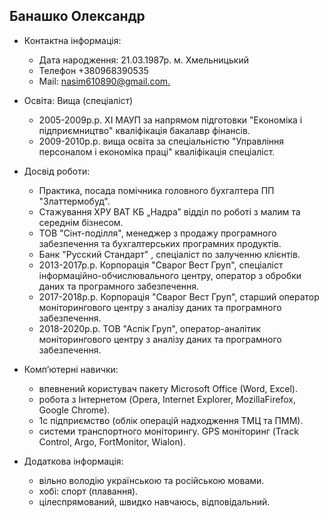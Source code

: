 Банашко Олександр
-----------------
* Контактна інформація:
    * Дата народження: 21.03.1987р. м. Хмельницький
    * Телефон +380968390535
    * Mail: [nasim610890@gmail.com.](nasim610890@gmail.com.)

* Освіта: Вища (спеціаліст)
    * 2005-2009р.р. ХІ МАУП за напрямом підготовки "Економіка і підприємництво" кваліфікація бакалавр фінансів.
    * 2009-2010р.р. вища освіта за спеціальністю "Управління персоналом і економіка праці" кваліфікація спеціаліст.

* Досвід роботи:
    * Практика, посада помічника головного бухгалтера ПП "Златтермобуд".
    * Стажування ХРУ ВАТ КБ „Надра” відділ по роботі з малим та середнім бізнесом.
    * ТОВ "Сінт-поділля", менеджер з продажу програмного забезпечення та бухгалтерських програмних продуктів.
    * Банк "Русский Стандарт" , спеціаліст по залученню клієнтів.
    * 2013-2017р.р. Корпорація "Сварог Вест Груп", спеціаліст інформаційно-обчислювального центру, оператор з обробки даних та програмного забезпечення.
    * 2017-2018р.р. Корпорація "Сварог Вест Груп", старший оператор моніторингового центру з аналізу даних та програмного забезпечення.
    * 2018-2020р.р. ТОВ "Аспік Груп", оператор-аналітик моніторингового центру з аналізу даних та програмного забезпечення.

* Комп’ютерні навички:
    * впевнений користувач пакету Microsoft Office (Word, Excel).
    * робота з Інтернетом (Opera, Internet Explorer, MozillaFirefox, Google Chrome).
    * 1с підприємство (облік операцій надходження ТМЦ та ПММ).
    * системи транспортного моніторингу. GPS моніторинг (Track Control, Argo, FortMonitor, Wialon).

* Додаткова інформація:
    * вільно володію українською та російською мовами.
    * хобі: спорт (плавання).
    * цілеспрямований, швидко навчаюсь, відповідальний.